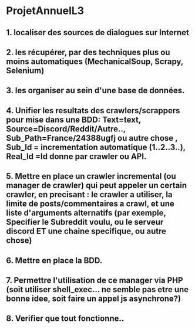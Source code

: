 # ProjetAnnuelL3

## 1.  localiser des sources de dialogues sur Internet
## 2.  les récupérer, par des techniques plus ou moins automatiques (MechanicalSoup, Scrapy, Selenium)
## 3.  les organiser au sein d'une base de données.

## 4. Unifier les resultats des crawlers/scrappers pour mise dans une BDD: Text=text, Source=Discord/Reddit/Autre.., Sub_Path=France/24388ugfj ou autre chose , Sub_Id = incrementation automatique (1..2..3..), Real_Id =Id donne par crawler ou API.
## 5. Mettre en place un crawler incremental (ou manager de crawler) qui peut appeler un certain crawler, en precisant : le crawler a utiliser, la limite de posts/commentaires a crawl, et une liste d'arguments alternatifs (par exemple, Specifier le Subreddit voulu, ou le serveur discord ET une chaine specifique, ou autre chose)
## 6. Mettre en place la BDD.
## 7. Permettre l'utilisation de ce manager via PHP (soit utiliser shell_exec... ne semble pas etre une bonne idee, soit faire un appel js asynchrone?)

## 8. Verifier que tout fonctionne..
